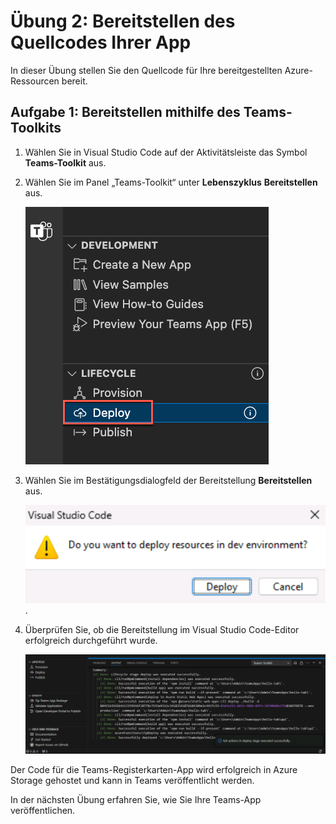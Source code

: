 # Übung 2: Bereitstellen des Quellcodes Ihrer App

In dieser Übung stellen Sie den Quellcode für Ihre bereitgestellten Azure-Ressourcen bereit.

## Aufgabe 1: Bereitstellen mithilfe des Teams-Toolkits

1. Wählen Sie in Visual Studio Code auf der Aktivitätsleiste das Symbol **Teams-Toolkit** aus.

2. Wählen Sie im Panel „Teams-Toolkit“ unter **Lebenszyklus** **Bereitstellen** aus.

    ![Screenshot der hervorgehobenen Bereitstellung auf dem Cloudlink](../../media/deploy-button.png)

3. Wählen Sie im Bestätigungsdialogfeld der Bereitstellung **Bereitstellen** aus.

    ![Screenshot eines Dialogfelds, um die Bereitstellung zu bestätigen](../../media/deploy-confirm.png).

4. Überprüfen Sie, ob die Bereitstellung im Visual Studio Code-Editor erfolgreich durchgeführt wurde.

    ![Screenshot, der zeigt, dass die Bereitstellung erfolgreich war](../../media/deploy-success.png)

Der Code für die Teams-Registerkarten-App wird erfolgreich in Azure Storage gehostet und kann in Teams veröffentlicht werden.

In der nächsten Übung erfahren Sie, wie Sie Ihre Teams-App veröffentlichen.
